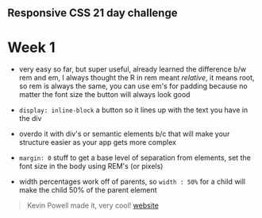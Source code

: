 ## Responsive CSS 21 day challenge

# Week 1

- very easy so far, but super useful, already learned the difference b/w rem and em, I always thought the R in rem meant _relative_, it means root, so rem is always the same, you can use em's for padding because no matter the font size the button will always look good

- `display: inline-block` a button so it lines up with the text you have in the div
- overdo it with div's or semantic elements b/c that will make your structure easier as your app gets more complex
- `margin: 0` stuff to get a base level of separation from elements, set the font size in the body using REM's (or pixels)
- width percentages work off of parents, so `width : 50%` for a child will make the child 50% of the parent element



> Kevin Powell made it, very cool! [website](https://courses.kevinpowell.co/ "buy courses and stuff")
